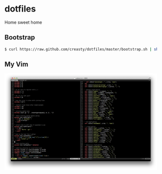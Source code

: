 dotfiles
========

Home sweet home


Bootstrap
---------

```sh
$ curl https://raw.github.com/creasty/dotfiles/master/bootstrap.sh | sh
```


My Vim
------

![](./screenshot.png)

